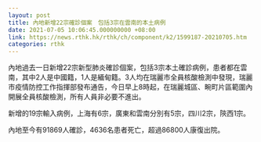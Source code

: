 ```yaml
---
layout: post
title: 內地新增22宗確診個案　包括3宗在雲南的本土病例
date: 2021-07-05 10:06:45.000000000 +08:00
link: https://news.rthk.hk/rthk/ch/component/k2/1599187-20210705.htm
categories: rthk
---
```


內地過去一日新增22宗新型肺炎確診個案，包括3宗本土確診病例，患者都在雲南，其中2人是中國籍，1人是緬甸籍。3人均在瑞麗市全員核酸檢測中發現，瑞麗市疫情防控工作指揮部發布通告，今日早上8時起，在瑞麗城區、畹町片區範圍內開展全員核酸檢測，所有人員非必要不進出。

新增的19宗輸入病例，上海有6宗，廣東和雲南分別有5宗，四川2宗，陝西1宗。

內地至今有91869人確診，4636名患者死亡，超過86800人康復出院。

